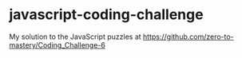 # javascript-coding-challenge
My solution to the JavaScript puzzles at https://github.com/zero-to-mastery/Coding_Challenge-6
